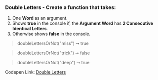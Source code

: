 ### Double Letters - Create a function that takes: 

1. One **Word** as an argument. 
1. Shows **true** in the console if, the **Argument Word** has **2 Consecutive Identical Letters**.
1. Otherwise shows **false** in the console.

> doubleLettersOrNot("miss") ➞ true 

> doubleLettersOrNot("trick") ➞ false

> doubleLettersOrNot("deep") ➞ true

Codepen Link: [Double Letters](https://codepen.io/naveencoder/pen/gOOzVQZ)